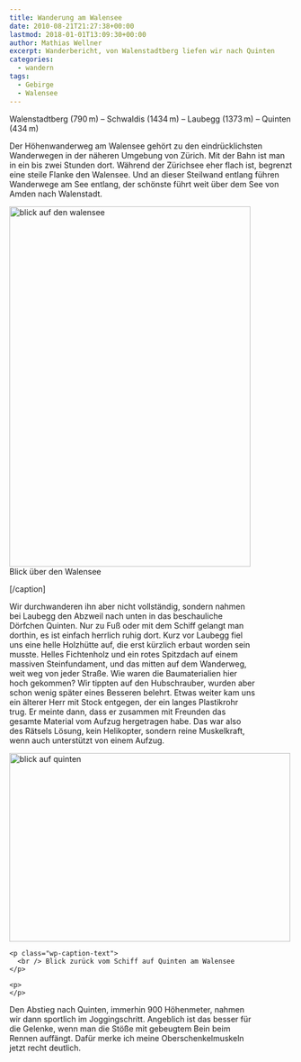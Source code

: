 ```yaml
---
title: Wanderung am Walensee
date: 2010-08-21T21:27:38+00:00
lastmod: 2018-01-01T13:09:30+00:00
author: Mathias Wellner
excerpt: Wanderbericht, von Walenstadtberg liefen wir nach Quinten
categories:
  - wandern
tags:
  - Gebirge
  - Walensee
---
```

Walenstadtberg (790&thinsp;m) &ndash; Schwaldis (1434&thinsp;m) &ndash; Laubegg (1373&thinsp;m) &ndash; Quinten (434&thinsp;m)

Der Höhenwanderweg am Walensee gehört zu den eindrücklichsten Wanderwegen in der näheren Umgebung von Zürich. Mit der Bahn ist man in ein bis zwei Stunden dort. Während der Zürichsee eher flach ist, begrenzt eine steile Flanke den Walensee. Und an dieser Steilwand entlang führen Wanderwege am See entlang, der schönste führt weit über dem See von Amden nach Walenstadt. 

<div class="wp-caption aligncenter" style="width: 439px">
  <a href="http://www.flickr.com/photos/mwellner/4920555207/" title="blick auf den walensee by mwellner, on Flickr"><img src="http://farm5.static.flickr.com/4115/4920555207_2b177f9420_z.jpg" width="429" height="640" alt="blick auf den walensee" /></a><br /> Blick über den Walensee</p> 
  
  <p>
    [/caption]
  </p>
  
  <p>
    Wir durchwanderen ihn aber nicht vollständig, sondern nahmen bei Laubegg den Abzweil nach unten in das beschauliche Dörfchen Quinten. Nur zu Fuß oder mit dem Schiff gelangt man dorthin, es ist einfach herrlich ruhig dort. Kurz vor Laubegg fiel uns eine helle Holzhütte auf, die erst kürzlich erbaut worden sein musste. Helles Fichtenholz und ein rotes Spitzdach auf einem massiven Steinfundament, und das mitten auf dem Wanderweg, weit weg von jeder Straße. Wie waren die Baumaterialien hier hoch gekommen? Wir tippten auf den Hubschrauber, wurden aber schon wenig später eines Besseren belehrt. Etwas weiter kam uns ein älterer Herr mit Stock entgegen, der ein langes Plastikrohr trug. Er meinte dann, dass er zusammen mit Freunden das gesamte Material vom Aufzug hergetragen habe. Das war also des Rätsels Lösung, kein Helikopter, sondern reine Muskelkraft, wenn auch unterstützt von einem Aufzug.
  </p>
  
  <div style="width: 510px" class="wp-caption aligncenter">
    <a href="http://www.flickr.com/photos/mwellner/4920555413/" title="blick auf quinten by mwellner, on Flickr"><img src="http://farm5.static.flickr.com/4141/4920555413_0a5115d91e.jpg" width="500" height="335" alt="blick auf quinten" /></a>
    
    <p class="wp-caption-text">
      <br /> Blick zurück vom Schiff auf Quinten am Walensee
    </p>
    
    <p>
    </p>
  </div>
  
  <p>
    Den Abstieg nach Quinten, immerhin 900 Höhenmeter, nahmen wir dann sportlich im Joggingschritt. Angeblich ist das besser für die Gelenke, wenn man die Stöße mit gebeugtem Bein beim Rennen auffängt. Dafür merke ich meine Oberschenkelmuskeln jetzt recht deutlich.
  </p>